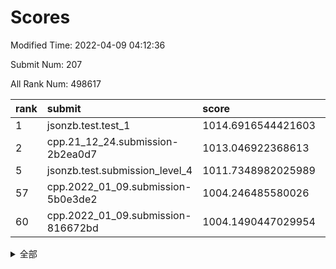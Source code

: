 # Scores

Modified Time: 2022-04-09 04:12:36

Submit Num: 207

All Rank Num: 498617

| rank |               submit               |       score        |       sigma        | pk_num |
| :--- | :--------------------------------- | :----------------- | :----------------- | :----- |
| 1    | jsonzb.test.test_1                 | 1014.6916544421603 | 0.8503271592587743 | 9635   |
| 2    | cpp.21_12_24.submission-2b2ea0d7   | 1013.046922368613  | 0.7839733326983673 | 9639   |
| 5    | jsonzb.test.submission_level_4     | 1011.7348982025989 | 0.7946112708661571 | 9632   |
| 57   | cpp.2022_01_09.submission-5b0e3de2 | 1004.246485580026  | 0.7145262999252434 | 9631   |
| 60   | cpp.2022_01_09.submission-816672bd | 1004.1490447029954 | 0.7176232558970257 | 9634   |


<details>
<summary>全部</summary>

| rank |                 submit                 |       score        |       sigma        | pk_num |
| :--- | :------------------------------------- | :----------------- | :----------------- | :----- |
| 1    | jsonzb.test.test_1                     | 1014.6916544421603 | 0.8503271592587743 | 9635   |
| 2    | cpp.21_12_24.submission-2b2ea0d7       | 1013.046922368613  | 0.7839733326983673 | 9639   |
| 3    | gobigger.level_3.submission_level_3_27 | 1012.165799503948  | 0.7748179921088753 | 9636   |
| 4    | gobigger.level_3.submission_level_3_41 | 1011.9315305749927 | 0.7765843614795183 | 9639   |
| 5    | jsonzb.test.submission_level_4         | 1011.7348982025989 | 0.7946112708661571 | 9632   |
| 6    | gobigger.level_3.submission_level_3_46 | 1011.5441662383809 | 0.79056187966082   | 9638   |
| 7    | gobigger.level_3.submission_level_3_29 | 1011.3269218981214 | 0.7721625438168513 | 9637   |
| 8    | gobigger.level_3.submission_level_3_37 | 1011.0214504920194 | 0.7999647645988154 | 9641   |
| 9    | gobigger.level_3.submission_level_3_30 | 1010.9750854770803 | 0.7599561945127964 | 9639   |
| 10   | gobigger.level_3.submission_level_3_36 | 1010.9291031259352 | 0.7781857519495817 | 9636   |
| 11   | gobigger.level_3.submission_level_3_12 | 1010.7174611717262 | 0.7833486300441661 | 9638   |
| 12   | gobigger.level_3.submission_level_3_45 | 1010.4900863725626 | 0.7338405783030226 | 9632   |
| 13   | gobigger.level_3.submission_level_3_10 | 1010.4832299268729 | 0.7604338263702136 | 9635   |
| 14   | gobigger.level_3.submission_level_3_25 | 1010.4820648489779 | 0.7807723912063198 | 9638   |
| 15   | gobigger.level_3.submission_level_3_44 | 1010.3552629748984 | 0.7552663723847253 | 9638   |
| 16   | gobigger.level_3.submission_level_3_22 | 1010.3435795925586 | 0.7679420828839953 | 9635   |
| 17   | gobigger.level_3.submission_level_3_1  | 1010.2107918376478 | 0.7742272060303563 | 9635   |
| 18   | gobigger.level_3.submission_level_3_40 | 1010.1905405249055 | 0.7703351114256889 | 9634   |
| 19   | gobigger.level_3.submission_level_3_8  | 1010.1126672351282 | 0.7540066183517451 | 9635   |
| 20   | gobigger.level_3.submission_level_3_28 | 1010.0832544928384 | 0.7674182873852846 | 9630   |
| 21   | gobigger.level_3.submission_level_3_26 | 1010.0761103753947 | 0.7642354751963684 | 9637   |
| 22   | gobigger.level_3.submission_level_3_42 | 1010.0344073607963 | 0.7626728847111518 | 9636   |
| 23   | gobigger.level_3.submission_level_3_39 | 1009.973246117323  | 0.7638941079655759 | 9633   |
| 24   | gobigger.level_3.submission_level_3_7  | 1009.9682465540725 | 0.7510711003697591 | 9629   |
| 25   | gobigger.level_3.submission_level_3_13 | 1009.9543506161729 | 0.7649303452203565 | 9635   |
| 26   | gobigger.level_3.submission_level_3_15 | 1009.9235429661607 | 0.7667256181964939 | 9634   |
| 27   | gobigger.level_3.submission_level_3_47 | 1009.9077825323694 | 0.778025360433392  | 9638   |
| 28   | gobigger.level_3.submission_level_3_2  | 1009.9075080308814 | 0.7532111362034414 | 9632   |
| 29   | gobigger.level_3.submission_level_3_34 | 1009.9052708196232 | 0.748873589495758  | 9636   |
| 30   | gobigger.level_3.submission_level_3_23 | 1009.8067155492499 | 0.7390255898421572 | 9633   |
| 31   | gobigger.level_3.submission_level_3_18 | 1009.7962074014065 | 0.7570942079543851 | 9635   |
| 32   | gobigger.level_3.submission_level_3_19 | 1009.7597804711731 | 0.7503538152036136 | 9641   |
| 33   | gobigger.level_3.submission_level_3_16 | 1009.7540415484754 | 0.7820171909770551 | 9636   |
| 34   | gobigger.level_3.submission_level_3_49 | 1009.7214541595241 | 0.7599511511819206 | 9636   |
| 35   | gobigger.level_3.submission_level_3_3  | 1009.6384088113289 | 0.7422509465373673 | 9638   |
| 36   | gobigger.level_3.submission_level_3_35 | 1009.6227579870603 | 0.7629484688547588 | 9635   |
| 37   | gobigger.level_3.submission_level_3_4  | 1009.5975900317908 | 0.7422046878280166 | 9634   |
| 38   | gobigger.level_3.submission_level_3_20 | 1009.524678134944  | 0.7342612505260084 | 9632   |
| 39   | gobigger.level_3.submission_level_3_33 | 1009.5047332965207 | 0.7509987286156503 | 9633   |
| 40   | gobigger.level_3.submission_level_3_9  | 1009.364921443694  | 0.7272742520653965 | 9633   |
| 41   | gobigger.level_3.submission_level_3_17 | 1009.2635191357862 | 0.742025340326299  | 9629   |
| 42   | gobigger.level_3.submission_level_3_38 | 1009.2091815319534 | 0.7540541116734144 | 9635   |
| 43   | gobigger.level_3.submission_level_3_14 | 1009.1344715530305 | 0.7439036491900612 | 9635   |
| 44   | gobigger.level_3.submission_level_3_5  | 1009.1074329180667 | 0.7675373250356673 | 9637   |
| 45   | gobigger.level_3.submission_level_3_24 | 1009.0580688844559 | 0.7572098191861663 | 9635   |
| 46   | gobigger.level_3.submission_level_3_43 | 1009.0469667462006 | 0.7433322498805814 | 9635   |
| 47   | gobigger.level_3.submission_level_3_21 | 1008.9749401007003 | 0.7317693359500794 | 9630   |
| 48   | gobigger.level_3.submission_level_3_32 | 1008.8940214193658 | 0.7471120812472697 | 9637   |
| 49   | gobigger.level_3.submission_level_3_31 | 1008.7136474992559 | 0.7502738628467607 | 9636   |
| 50   | gobigger.level_3.submission_level_3_6  | 1008.6765872152645 | 0.7389604953230631 | 9636   |
| 51   | gobigger.level_3.submission_level_3_11 | 1008.6512947955455 | 0.739833457736305  | 9636   |
| 52   | gobigger.level_3.submission_level_3_48 | 1008.35442693327   | 0.7297940335952858 | 9631   |
| 53   | gobigger.level_3.submission_level_3_0  | 1008.2852713019361 | 0.7359202867721947 | 9642   |
| 54   | gobigger.level_1.submission_level_1_17 | 1004.6952406589614 | 0.7130692461775684 | 9633   |
| 55   | gobigger.level_1.submission_level_1_19 | 1004.5425697402485 | 0.716887265555412  | 9637   |
| 56   | gobigger.level_1.submission_level_1_23 | 1004.4130909860684 | 0.7187822349764356 | 9632   |
| 57   | cpp.2022_01_09.submission-5b0e3de2     | 1004.246485580026  | 0.7145262999252434 | 9631   |
| 58   | gobigger.level_1.submission_level_1_36 | 1004.1976256111343 | 0.7035767374239182 | 9635   |
| 59   | gobigger.level_1.submission_level_1_34 | 1004.1548769588553 | 0.7103871403478008 | 9636   |
| 60   | cpp.2022_01_09.submission-816672bd     | 1004.1490447029954 | 0.7176232558970257 | 9634   |
| 61   | gobigger.level_1.submission_level_1_11 | 1003.9958096366558 | 0.7161344078258343 | 9636   |
| 62   | gobigger.level_1.submission_level_1_33 | 1003.9929561619879 | 0.714277820251948  | 9639   |
| 63   | gobigger.level_1.submission_level_1_38 | 1003.8989243916421 | 0.7043876686647718 | 9637   |
| 64   | gobigger.level_1.submission_level_1_31 | 1003.8930735540133 | 0.720377245630521  | 9632   |
| 65   | gobigger.level_1.submission_level_1_41 | 1003.8662414033389 | 0.7194912387044963 | 9630   |
| 66   | gobigger.level_1.submission_level_1_45 | 1003.8507748211864 | 0.7231234241109146 | 9635   |
| 67   | gobigger.level_1.submission_level_1_2  | 1003.7687527928966 | 0.7237582913142497 | 9631   |
| 68   | gobigger.level_1.submission_level_1_8  | 1003.7570085055658 | 0.7130341885429119 | 9635   |
| 69   | gobigger.level_1.submission_level_1_47 | 1003.752088936247  | 0.712713801448951  | 9639   |
| 70   | gobigger.level_1.submission_level_1_30 | 1003.7017140903994 | 0.7126793349438603 | 9633   |
| 71   | gobigger.level_1.submission_level_1_37 | 1003.685292695403  | 0.7148192683468434 | 9639   |
| 72   | gobigger.level_1.submission_level_1_49 | 1003.6493875260237 | 0.7148971089605644 | 9624   |
| 73   | gobigger.level_1.submission_level_1_27 | 1003.6185023241635 | 0.7219581287797772 | 9635   |
| 74   | gobigger.level_1.submission_level_1_20 | 1003.5958519931291 | 0.7224726781853026 | 9634   |
| 75   | gobigger.level_1.submission_level_1_40 | 1003.5607148207827 | 0.7236094940616128 | 9631   |
| 76   | gobigger.level_1.submission_level_1_26 | 1003.5091241058309 | 0.7083270893955387 | 9636   |
| 77   | gobigger.level_1.submission_level_1_10 | 1003.4713385486427 | 0.7081811818209349 | 9634   |
| 78   | gobigger.level_1.submission_level_1_32 | 1003.4434624063616 | 0.717396402267576  | 9636   |
| 79   | gobigger.level_1.submission_level_1_16 | 1003.4024418314291 | 0.7143406255664903 | 9636   |
| 80   | gobigger.level_1.submission_level_1_6  | 1003.3956887779146 | 0.7120828682274726 | 9639   |
| 81   | gobigger.level_1.submission_level_1_7  | 1003.3826380412596 | 0.7156454951439473 | 9635   |
| 82   | gobigger.level_1.submission_level_1_48 | 1003.2733925340966 | 0.7142451339426895 | 9636   |
| 83   | gobigger.level_1.submission_level_1_35 | 1003.2391199418772 | 0.713464153500251  | 9635   |
| 84   | gobigger.level_1.submission_level_1_46 | 1003.2038352665313 | 0.7106876028349636 | 9634   |
| 85   | gobigger.level_1.submission_level_1_22 | 1003.19877333732   | 0.7215607554188644 | 9637   |
| 86   | gobigger.level_1.submission_level_1_28 | 1003.1706322943421 | 0.7138546969212017 | 9636   |
| 87   | gobigger.level_1.submission_level_1_3  | 1003.1576433429799 | 0.711941532410632  | 9636   |
| 88   | gobigger.level_1.submission_level_1_14 | 1003.1033541233305 | 0.7094255180695687 | 9634   |
| 89   | gobigger.level_1.submission_level_1_29 | 1003.0997415433671 | 0.7215271458417326 | 9636   |
| 90   | gobigger.level_1.submission_level_1_42 | 1003.0712852343878 | 0.7063037414794028 | 9635   |
| 91   | gobigger.level_1.submission_level_1_25 | 1003.0030416276334 | 0.7087031395402333 | 9636   |
| 92   | gobigger.level_1.submission_level_1_12 | 1002.9841678458398 | 0.7139993732640539 | 9635   |
| 93   | gobigger.level_1.submission_level_1_18 | 1002.9497125889873 | 0.7123206539800414 | 9638   |
| 94   | gobigger.level_1.submission_level_1_0  | 1002.9398814245345 | 0.7050379786140024 | 9637   |
| 95   | gobigger.level_1.submission_level_1_9  | 1002.7648589167467 | 0.7097537897237386 | 9627   |
| 96   | gobigger.level_1.submission_level_1_4  | 1002.6782587246763 | 0.7180963041373041 | 9633   |
| 97   | gobigger.level_1.submission_level_1_21 | 1002.604048650345  | 0.723211296766939  | 9641   |
| 98   | gobigger.level_1.submission_level_1_24 | 1002.5803143486424 | 0.7133567955643069 | 9640   |
| 99   | gobigger.level_1.submission_level_1_1  | 1002.4375277241163 | 0.7158219013364235 | 9637   |
| 100  | gobigger.level_1.submission_level_1_39 | 1002.3264872186628 | 0.7064963670350355 | 9641   |
| 101  | gobigger.level_1.submission_level_1_44 | 1002.3189172832022 | 0.7087168248393336 | 9633   |
| 102  | gobigger.level_1.submission_level_1_5  | 1002.2590408167964 | 0.7155826060216891 | 9637   |
| 103  | gobigger.level_1.submission_level_1_43 | 1001.9178531734659 | 0.7023338502316973 | 9638   |
| 104  | gobigger.level_1.submission_level_1_15 | 1001.7975499226578 | 0.7127356080083715 | 9636   |
| 105  | gobigger.level_1.submission_level_1_13 | 1001.4349637418433 | 0.7084229669700545 | 9631   |
| 106  | gobigger.random.submission_random_23   | 997.804690656302   | 0.6942529856509229 | 9636   |
| 107  | gobigger.random.submission_random_17   | 997.4083979455052  | 0.7033994469750885 | 9636   |
| 108  | gobigger.random.submission_random_25   | 997.0601330565081  | 0.7159629948557731 | 9635   |
| 109  | gobigger.random.submission_random_39   | 997.0579316614377  | 0.7155528569673718 | 9633   |
| 110  | gobigger.random.submission_random_1    | 996.9987621022221  | 0.7070660718426397 | 9636   |
| 111  | gobigger.random.submission_random_47   | 996.9482892576725  | 0.7123382700453201 | 9634   |
| 112  | gobigger.random.submission_random_22   | 996.8431216522819  | 0.7108597017969118 | 9636   |
| 113  | gobigger.random.submission_random_14   | 996.8275807451578  | 0.6957175900155743 | 9635   |
| 114  | gobigger.random.submission_random_13   | 996.7185391868933  | 0.7080341520206281 | 9635   |
| 115  | gobigger.random.submission_random_34   | 996.6927599266232  | 0.6906795312586119 | 9636   |
| 116  | gobigger.random.submission_random_35   | 996.6907448187708  | 0.7155640496492736 | 9638   |
| 117  | gobigger.random.submission_random_46   | 996.6105200553898  | 0.7056464351699978 | 9636   |
| 118  | gobigger.random.submission_random_20   | 996.5677137418688  | 0.7129917429610707 | 9635   |
| 119  | gobigger.random.submission_random_3    | 996.5662782877478  | 0.7133879674454813 | 9636   |
| 120  | gobigger.random.submission_random_4    | 996.548583445152   | 0.7025394240385539 | 9635   |
| 121  | gobigger.random.submission_random_42   | 996.5469843385464  | 0.7125249604692276 | 9637   |
| 122  | gobigger.random.submission_random_8    | 996.5201203050971  | 0.703011585330377  | 9633   |
| 123  | gobigger.random.submission_random_19   | 996.5104765053567  | 0.700883174264457  | 9632   |
| 124  | gobigger.random.submission_random_36   | 996.3920080556351  | 0.7051206784510425 | 9635   |
| 125  | gobigger.random.submission_random_26   | 996.3913470534391  | 0.7039184386278851 | 9642   |
| 126  | gobigger.random.submission_random_41   | 996.334283204572   | 0.7079304285293758 | 9633   |
| 127  | gobigger.random.submission_random_11   | 996.2444261964721  | 0.7149185509716296 | 9633   |
| 128  | gobigger.random.submission_random_49   | 996.1866821645943  | 0.7166716870448678 | 9634   |
| 129  | gobigger.random.submission_random_16   | 996.1065122726155  | 0.7038413442024292 | 9639   |
| 130  | gobigger.random.submission_random_15   | 996.0873497118713  | 0.7091223082282049 | 9636   |
| 131  | gobigger.random.submission_random_43   | 996.0795948266908  | 0.7030293804785123 | 9635   |
| 132  | gobigger.random.submission_random_29   | 996.0722839250167  | 0.708438269857661  | 9634   |
| 133  | gobigger.random.submission_random_18   | 996.0516611040377  | 0.7129229107175659 | 9635   |
| 134  | gobigger.random.submission_random_9    | 996.0088515789455  | 0.7223940383328213 | 9632   |
| 135  | gobigger.random.submission_random_37   | 995.9718717453866  | 0.721721794985832  | 9636   |
| 136  | gobigger.random.submission_random_6    | 995.9521601739691  | 0.7132693873173885 | 9637   |
| 137  | gobigger.random.submission_random_44   | 995.938914155741   | 0.705385282384773  | 9634   |
| 138  | gobigger.random.submission_random_48   | 995.9027461198127  | 0.7228800348222921 | 9639   |
| 139  | gobigger.random.submission_random_27   | 995.900328558414   | 0.7028538867432625 | 9634   |
| 140  | gobigger.random.submission_random_2    | 995.8950382876509  | 0.7031557427647985 | 9629   |
| 141  | gobigger.random.submission_random_32   | 995.844293209012   | 0.7086151470586582 | 9634   |
| 142  | gobigger.random.submission_random_10   | 995.8381343630335  | 0.7034264624712221 | 9634   |
| 143  | gobigger.random.submission_random_30   | 995.788785142193   | 0.7106235552260919 | 9638   |
| 144  | gobigger.random.submission_random_7    | 995.7022071307069  | 0.7123071336475605 | 9636   |
| 145  | gobigger.random.submission_random_28   | 995.6357955006114  | 0.7111639060708271 | 9638   |
| 146  | gobigger.random.submission_random_24   | 995.6130027709149  | 0.7186320858107622 | 9640   |
| 147  | gobigger.random.submission_random_31   | 995.5553141556306  | 0.7347642636893449 | 9636   |
| 148  | gobigger.random.submission_random_0    | 995.4078387427613  | 0.7134877078670342 | 9641   |
| 149  | gobigger.random.submission_random_5    | 995.3925710280299  | 0.7007509633215645 | 9631   |
| 150  | gobigger.random.submission_random_21   | 995.3318942202841  | 0.727101247162684  | 9634   |
| 151  | gobigger.random.submission_random_38   | 995.3017282845497  | 0.7149437857561812 | 9635   |
| 152  | gobigger.random.submission_random_45   | 995.1141475183335  | 0.7273452281781208 | 9633   |
| 153  | gobigger.random.submission_random_40   | 994.929044349489   | 0.7184242047238278 | 9631   |
| 154  | gobigger.random.submission_random_33   | 994.9234294907218  | 0.7102076486914504 | 9634   |
| 155  | gobigger.random.submission_random_12   | 994.6360114514306  | 0.7060294434895652 | 9634   |
| 156  | gobigger.level_2.submission_level_2_16 | 994.4980978648983  | 0.7232737630897501 | 9633   |
| 157  | gobigger.level_2.submission_level_2_3  | 994.0645335074205  | 0.7399090379130441 | 9634   |
| 158  | gobigger.level_2.submission_level_2_4  | 994.0204645872052  | 0.7312438640629579 | 9641   |
| 159  | gobigger.level_2.submission_level_2_20 | 993.4868382404713  | 0.7278898027103607 | 9640   |
| 160  | gobigger.level_2.submission_level_2_31 | 993.4187744036769  | 0.7369463049415801 | 9633   |
| 161  | gobigger.level_2.submission_level_2_19 | 993.376089911543   | 0.7454864266025005 | 9634   |
| 162  | gobigger.level_2.submission_level_2_1  | 993.1649669773092  | 0.7331947176438286 | 9635   |
| 163  | gobigger.level_2.submission_level_2_12 | 993.1648409750821  | 0.7360585528480094 | 9638   |
| 164  | gobigger.level_2.submission_level_2_18 | 993.1255416938122  | 0.7305052595193596 | 9632   |
| 165  | gobigger.level_2.submission_level_2_24 | 993.035804951983   | 0.7334099627757533 | 9634   |
| 166  | gobigger.level_2.submission_level_2_22 | 992.9342963761536  | 0.7390072597734764 | 9635   |
| 167  | gobigger.level_2.submission_level_2_42 | 992.8653469627694  | 0.7312399368558495 | 9635   |
| 168  | gobigger.level_2.submission_level_2_41 | 992.7216235071003  | 0.7448068088228228 | 9634   |
| 169  | gobigger.level_2.submission_level_2_44 | 992.7151103398437  | 0.7319077318763045 | 9635   |
| 170  | gobigger.level_2.submission_level_2_45 | 992.6171740334926  | 0.7509851920086166 | 9640   |
| 171  | gobigger.level_2.submission_level_2_29 | 992.5536924169652  | 0.7343351549549304 | 9634   |
| 172  | gobigger.level_2.submission_level_2_23 | 992.4875578734004  | 0.7408069819773175 | 9632   |
| 173  | gobigger.level_2.submission_level_2_21 | 992.4208887944651  | 0.728458816998655  | 9636   |
| 174  | gobigger.level_2.submission_level_2_47 | 992.4138519969408  | 0.7307616060977273 | 9639   |
| 175  | gobigger.level_2.submission_level_2_5  | 992.3882474841736  | 0.7572288896530519 | 9638   |
| 176  | gobigger.level_2.submission_level_2_34 | 992.3073166599607  | 0.7277269278928815 | 9637   |
| 177  | gobigger.level_2.submission_level_2_25 | 992.2913977906297  | 0.7382818478864744 | 9638   |
| 178  | gobigger.level_2.submission_level_2_0  | 992.2523055266231  | 0.7597855611333797 | 9632   |
| 179  | gobigger.level_2.submission_level_2_9  | 992.2135622664501  | 0.7359481848865633 | 9633   |
| 180  | gobigger.level_2.submission_level_2_39 | 992.1968732598395  | 0.7376463682896836 | 9637   |
| 181  | gobigger.level_2.submission_level_2_33 | 992.1688893141551  | 0.727828336557191  | 9634   |
| 182  | gobigger.level_2.submission_level_2_6  | 992.1532279448292  | 0.765755259990845  | 9635   |
| 183  | gobigger.level_2.submission_level_2_48 | 992.1380181757581  | 0.7429510309681375 | 9633   |
| 184  | gobigger.level_2.submission_level_2_17 | 992.095907935137   | 0.7536110941094648 | 9629   |
| 185  | gobigger.level_2.submission_level_2_27 | 992.0527826057979  | 0.7392419844109434 | 9629   |
| 186  | gobigger.level_2.submission_level_2_40 | 991.8514546414405  | 0.754277678561193  | 9639   |
| 187  | gobigger.level_2.submission_level_2_7  | 991.8171937585107  | 0.7475108556551222 | 9636   |
| 188  | gobigger.level_2.submission_level_2_10 | 991.8016162449175  | 0.7588687685304045 | 9636   |
| 189  | gobigger.level_2.submission_level_2_46 | 991.6755022476083  | 0.7514344547411604 | 9637   |
| 190  | gobigger.level_2.submission_level_2_36 | 991.4631177175803  | 0.7527163920943327 | 9626   |
| 191  | gobigger.level_2.submission_level_2_26 | 991.4595283309646  | 0.7475843549063547 | 9634   |
| 192  | gobigger.level_2.submission_level_2_13 | 991.4513678831953  | 0.7405060589302503 | 9634   |
| 193  | gobigger.level_2.submission_level_2_8  | 991.3463676360769  | 0.7445937015982768 | 9633   |
| 194  | gobigger.level_2.submission_level_2_49 | 991.3287017189131  | 0.7437878925019467 | 9635   |
| 195  | gobigger.level_2.submission_level_2_37 | 991.317337957001   | 0.7675525694832558 | 9638   |
| 196  | gobigger.level_2.submission_level_2_32 | 991.2789661088193  | 0.7551551553351321 | 9632   |
| 197  | gobigger.level_2.submission_level_2_11 | 991.2391042735185  | 0.7542349599504418 | 9633   |
| 198  | gobigger.level_2.submission_level_2_28 | 991.2230849330975  | 0.7602564427904341 | 9635   |
| 199  | gobigger.level_2.submission_level_2_2  | 991.0777165057401  | 0.7656560776416428 | 9633   |
| 200  | gobigger.level_2.submission_level_2_14 | 991.0280356634411  | 0.7593278816006981 | 9636   |
| 201  | gobigger.level_2.submission_level_2_15 | 990.982395461978   | 0.7500400622181786 | 9635   |
| 202  | gobigger.level_2.submission_level_2_43 | 990.9091272851233  | 0.7534395624879366 | 9633   |
| 203  | gobigger.level_2.submission_level_2_30 | 990.8660175804038  | 0.7723295700211226 | 9635   |
| 204  | gobigger.level_2.submission_level_2_38 | 990.4428325220987  | 0.7781580297361773 | 9636   |
| 205  | gobigger.level_2.submission_level_2_35 | 990.2626880366261  | 0.7739065076670238 | 9640   |
| 206  | gobigger.none.submission_none_0        | 976.1957083676708  | 1.4119081748577362 | 9636   |
| 207  | gobigger.none.submission_none_1        | 976.0088839057903  | 1.4319390687061753 | 9635   |

</details>